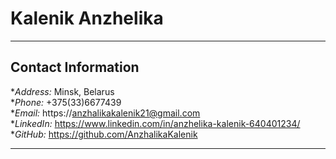 # __Kalenik Anzhelika__  
***  

## __Contact Information__  
 
*_Address:_ Minsk, Belarus  
*_Phone:_ +375(33)6677439  
*_Email:_ https://anzhalikakalenik21@gmail.com  
*_LinkedIn:_ https://www.linkedin.com/in/anzhelika-kalenik-640401234/  
*_GitHub:_ https://github.com/AnzhalikaKalenik  
***  